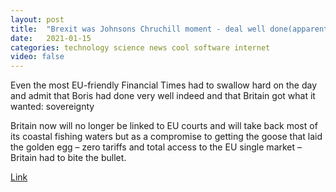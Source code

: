 ```yaml
---
layout: post
title:  "Brexit was Johnsons Chruchill moment - deal well done(apparently)"
date:   2021-01-15
categories: technology science news cool software internet
video: false
---
```


Even the most EU-friendly Financial Times had to swallow hard on the day and admit that Boris had done very well indeed and that Britain got what it wanted: sovereignty

Britain now will no longer be linked to EU courts and will take back most of its coastal fishing waters but as a compromise to getting the goose that laid the golden egg – zero tariffs and total access to the EU single market – Britain had to bite the bullet.

[Link](//www.zerohedge.com/geopolitical/brexit-was-johnsons-churchillian-moment-so-britain-can-now-have-its-cake-and-eat-it)

